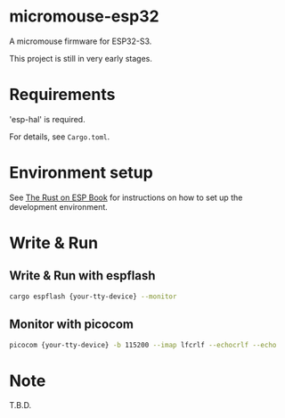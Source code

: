 # micromouse-esp32

A micromouse firmware for ESP32-S3.

This project is still in very early stages.

# Requirements

'esp-hal' is required.

For details, see `Cargo.toml`.

# Environment setup

See [The Rust on ESP Book](https://esp-rs.github.io/book/) for instructions on how to set up the development environment.

# Write & Run

## Write & Run with espflash

```bash
cargo espflash {your-tty-device} --monitor
```
## Monitor with picocom

```bash
picocom {your-tty-device} -b 115200 --imap lfcrlf --echocrlf --echo
```

# Note

T.B.D.